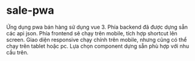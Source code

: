 # sale-pwa
Ứng dụng pwa bán hàng sử dụng vue 3. Phía backend đã được dựng sẵn các api json. Phía frontend sẽ chạy trên mobile, tích hợp shortcut lên screen.
Giao diện responsive chạy chính trên mobile, nhưng cũng có thể chạy trên tablet hoặc pc. Lựa chọn component dựng sẵn phù hợp với nhu cầu trên.
